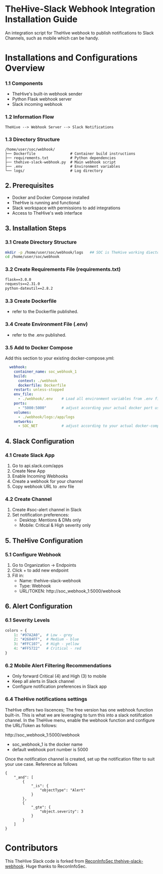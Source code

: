 # TheHive-Slack Webhook Integration Installation Guide

An integration script for TheHive webhook to publish notifications to Slack Channels, such as mobile which can be handy.

# Installations and Configurations Overview

### 1.1 Components
- TheHive's built-in webhook sender
- Python Flask webhook server
- Slack incoming webhook

### 1.2 Information Flow
```
TheHive --> Webhook Server --> Slack Notifications
```

### 1.3 Directory Structure
```
/home/user/soc/webhook/
├── Dockerfile                # Container build instructions
├── requirements.txt          # Python dependencies
├── thehive-slack-webhook.py  # Main webhook script
├── .env                      # Environment variables
└── logs/                     # Log directory
```

## 2. Prerequisites
- Docker and Docker Compose installed
- TheHive is running and functional
- Slack workspace with permissions to add integrations
- Access to TheHive's web interface

## 3. Installation Steps

### 3.1 Create Directory Structure
```bash
mkdir -p /home/user/soc/webhook/logs   ## SOC is TheHive working diectory
cd /home/user/soc/webhook
```

### 3.2 Create Requirements File (requirements.txt)
```txt
flask==3.0.0
requests==2.31.0
python-dateutil==2.8.2
```

### 3.3 Create Dockerfile
- refer to the Dockerfile published.

### 3.4 Create Environment File (.env)
- refer to the .env published.

### 3.5 Add to Docker Compose

Add this section to your existing docker-compose.yml:
```yaml
  webhook:
    container_name: soc_webhook_1
    build:
      context: ./webhook
      dockerfile: Dockerfile
    restart: unless-stopped
    env_file:
      - ./webhook/.env    # Load all environment variables from .env file   
    ports:
      - "5000:5000"       # adjust according your actual docker port used.
    volumes:
      - ./webhook/logs:/app/logs
    networks:
      - SOC_NET           # adjust according to your actual docker-compose network name
```

## 4. Slack Configuration

### 4.1 Create Slack App
1. Go to api.slack.com/apps
2. Create New App
3. Enable Incoming Webhooks
4. Create a webhook for your channel
5. Copy webhook URL to .env file

### 4.2 Create Channel
1. Create #soc-alert channel in Slack
2. Set notification preferences:
   - Desktop: Mentions & DMs only
   - Mobile: Critical & High severity only

## 5. TheHive Configuration

### 5.1 Configure Webhook
1. Go to Organization → Endpoints
2. Click + to add new endpoint
3. Fill in:
   - Name: thehive-slack-webhook
   - Type: Webhook
   - URL/TOKEN: http://soc_webhook_1:5000/webhook

## 6. Alert Configuration

### 6.1 Severity Levels

```python
colors = {
    1: "#97A2A0",  # Low - grey
    2: "#2684FF",  # Medium - blue
    3: "#FFC107",  # High - yellow
    4: "#FF5722"   # Critical - red
}
```

### 6.2 Mobile Alert Filtering Recommendations

- Only forward Critical (4) and High (3) to mobile
- Keep all alerts in Slack channel
- Configure notification preferences in Slack app

### 6.4 TheHive notifications settings

TheHive offers two liscences; The free version has one webhook function built-in. This is what we are leveraging to turn this into a slack notiifcation channel.
In the TheHive menu, enable the webhook function and configure the URL/Token as follows:

http://soc_webhook_1:5000/webhook
- soc_webhook_1 is the docker name
- default webhook port number is 5000

Once the notification channel is created, set up the notification filter to suit your use case. Reference as follows
```
{
    "_and": [
        {
            "_is": {
                "objectType": "Alert"
            }
        },
        {
            "_gte": {
                "object.severity": 3
            }
        }
    ]
}
```

# Contributors

This TheHive Slack code is forked from [ReconInfoSec thehive-slack-webhook]([url](https://github.com/ReconInfoSec/thehive-slack-webhook)). Huge thanks to ReconInfoSec.












